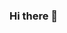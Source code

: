 ### Hi there 👋

<!--
**apksall/apksall** is a ✨ _special_ ✨ repository because its `README.md` (this file) appears on your GitHub profile.

Here are some ideas to get you started:
https://www.apksall.com/hd-streamz-apk-download-ipl/

- 🔭 I’m currently working on ...
- 🌱 I’m currently learning ...
- 👯 I’m looking to collaborate on ...
- 🤔 I’m looking for help with ...
- 💬 Ask me about ...
- 📫 How to reach me: ...
- 😄 Pronouns: ...
- ⚡ Fun fact: ...
-->
